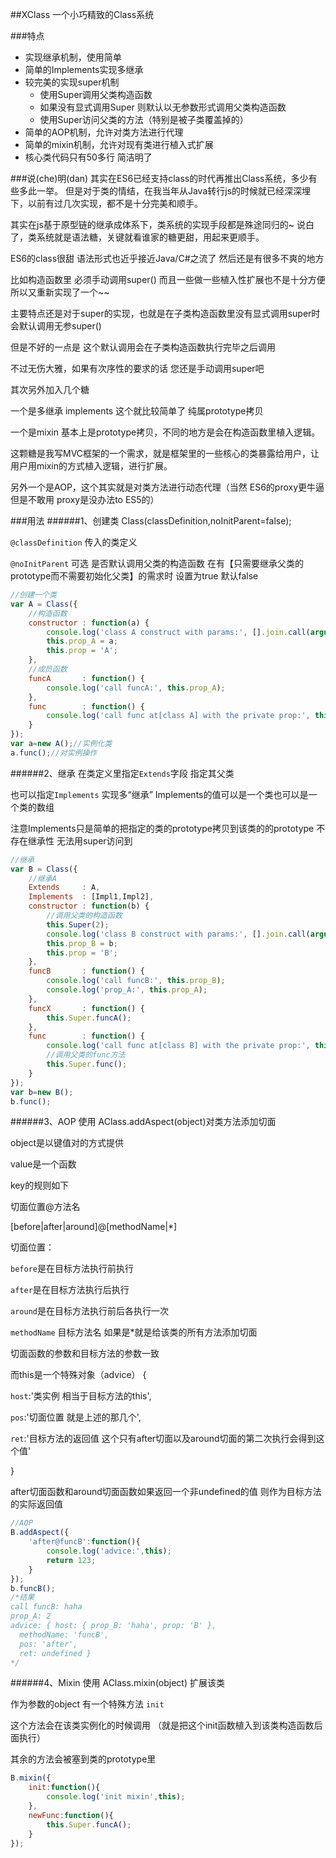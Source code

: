##XClass 一个小巧精致的Class系统


###特点
* 实现继承机制，使用简单
* 简单的Implements实现多继承
* 较完美的实现super机制
    - 使用Super调用父类构造函数
    - 如果没有显式调用Super 则默认以无参数形式调用父类构造函数
    - 使用Super访问父类的方法（特别是被子类覆盖掉的）
* 简单的AOP机制，允许对类方法进行代理
* 简单的mixin机制，允许对现有类进行植入式扩展
* 核心类代码只有50多行 简洁明了


###说(che)明(dan)
其实在ES6已经支持class的时代再推出Class系统，多少有些多此一举。
但是对于类的情结，在我当年从Java转行js的时候就已经深深埋下，以前有过几次实现，都不是十分完美和顺手。

其实在js基于原型链的继承成体系下，类系统的实现手段都是殊途同归的~
说白了，类系统就是语法糖，关键就看谁家的糖更甜，用起来更顺手。

ES6的class很甜 语法形式也近乎接近Java/C#之流了 然后还是有很多不爽的地方

比如构造函数里 必须手动调用super() 而且一些做一些植入性扩展也不是十分方便
所以又重新实现了一个~~ 

主要特点还是对于super的实现，也就是在子类构造函数里没有显式调用super时会默认调用无参super()

但是不好的一点是 这个默认调用会在子类构造函数执行完毕之后调用

不过无伤大雅，如果有次序性的要求的话 您还是手动调用super吧

其次另外加入几个糖 

一个是多继承 implements 这个就比较简单了 纯属prototype拷贝

一个是mixin 基本上是prototype拷贝，不同的地方是会在构造函数里植入逻辑。

这颗糖是我写MVC框架的一个需求，就是框架里的一些核心的类暴露给用户，让用户用mixin的方式植入逻辑，进行扩展。

另外一个是AOP，这个其实就是对类方法进行动态代理（当然 ES6的proxy更牛逼 但是不敢用 proxy是没办法to ES5的）


###用法
######1、创建类
Class(classDefinition,noInitParent=false);

`@classDefinition` 传入的类定义
 
`@noInitParent` 可选 是否默认调用父类的构造函数 在有【只需要继承父类的prototype而不需要初始化父类】的需求时 设置为true 默认false

```javascript
//创建一个类
var A = Class({
    //构造函数
    constructor : function(a) {
        console.log('class A construct with params:', [].join.call(arguments, ','));
        this.prop_A = a;
        this.prop = 'A';
    },
    //成员函数
    funcA       : function() {
        console.log('call funcA:', this.prop_A);
    },
    func        : function() {
        console.log('call func at[class A] with the private prop:', this.prop)
    }
});
var a=new A();//实例化类
a.func();//对实例操作

```
######2、继承
在类定义里指定`Extends`字段 指定其父类

也可以指定`Implements` 实现多“继承” Implements的值可以是一个类也可以是一个类的数组

注意Implements只是简单的把指定的类的prototype拷贝到该类的的prototype 不存在继承性 无法用super访问到

```javascript
//继承
var B = Class({
    //继承A
    Extends     : A,
    Implements  : [Impl1,Impl2],
    constructor : function(b) {
        //调用父类的构造函数
        this.Super(2);
        console.log('class B construct with params:', [].join.call(arguments, ','));
        this.prop_B = b;
        this.prop = 'B';
    },
    funcB       : function() {
        console.log('call funcB:', this.prop_B);
        console.log('prop_A:', this.prop_A);
    },
    funcX       : function() {
        this.Super.funcA();
    },
    func        : function() {
        console.log('call func at[class B] with the private prop:', this.prop)
        //调用父类的func方法
        this.Super.func();
    }
});
var b=new B();
b.func();
```
######3、AOP
使用 AClass.addAspect(object)对类方法添加切面

object是以键值对的方式提供
  
value是一个函数

key的规则如下

切面位置@方法名

[before|after|around]@[methodName|*]

切面位置：

`before`是在目标方法执行前执行

`after`是在目标方法执行后执行 

`around`是在目标方法执行前后各执行一次

`methodName` 目标方法名 如果是*就是给该类的所有方法添加切面

切面函数的参数和目标方法的参数一致

而this是一个特殊对象（advice）
{

   `host`:'类实例 相当于目标方法的this',

   `pos`:'切面位置 就是上述的那几个',

   `ret`:'目标方法的返回值 这个只有after切面以及around切面的第二次执行会得到这个值'

}

after切面函数和around切面函数如果返回一个非undefined的值 则作为目标方法的实际返回值

```javascript
//AOP
B.addAspect({
    'after@funcB':function(){
        console.log('advice:',this);
        return 123;
    }
});
b.funcB();
/*结果
call funcB: haha
prop_A: 2
advice: { host: { prop_B: 'haha', prop: 'B' },
  methodName: 'funcB',
  pos: 'after',
  ret: undefined }
*/
```
######4、Mixin
使用 AClass.mixin(object) 扩展该类

作为参数的object 有一个特殊方法 `init` 

这个方法会在该类实例化的时候调用 （就是把这个init函数植入到该类构造函数后面执行）

其余的方法会被塞到类的prototype里

```javascript
B.mixin({
    init:function(){
        console.log('init mixin',this);
    },
    newFunc:function(){
        this.Super.funcA();
    }
});
```
